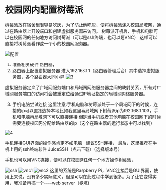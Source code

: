 # 校园网内配置树莓派
树莓派放在宿舍里很容易吃灰，为了防止他吃灰，便将树莓派连入校园局域网，通过在路由器上开设端口和创建虚拟服务器来访问。
树莓派开机后，手机和电脑可以在校园网的任何地方访问树莓派（可以是ssh终端，也可以是VNC）
这样可以直接将树莓派看作成一个小的校园网服务器。

![配置](https://cdn.jsdelivr.net/gh/chuiluhui/mypic@master/img/202201071551857.jpg)

1. 准备相关硬件
路由器，
2. 路由器上配置虚拟服务器
进入192.168.1.1（路由器管理后台）其中选择虚拟服务器，各个路由器大同小异
![3](https://cdn.jsdelivr.net/gh/chuiluhui/mypic@master/img/202201071553228.jpg)

虚拟服务器定义了广域网服务端口和局域网网络服务器之间的映射关系，所有对广域网服务端口的访问将会被重定位给通过IP地址指定的局域网网络服务器。

3. 手机电脑尝试连接
    这里注意:手机电脑和树莓派处于一个局域网下的时候，连接的ip可以直接选择本地比如我这里再局域网下树莓派ip为192.168.1.103，手机和电脑再局域网下可以直接连接
    但是当手机或者其他电脑在校园网下的时候需要连接校园网分配给路由器的ip（这个在路由器的运行状态中可以找到）

  ![4](https://cdn.jsdelivr.net/gh/chuiluhui/mypic@master/img/202201071553703.jpg)

手机连接GUI界面的操作感肯定不如电脑，建议SSH连接，
最后，这里推荐在手机上用的ssh终端软件  JuiceSSH（点击下载）（选择版本号）

手机也可以用VNC连接，便可以在校园网任何一个地方操作树莓派，

![ssh](https://cdn.jsdelivr.net/gh/chuiluhui/mypic@master/img/202201071554227.jpg)
![vnc1](https://cdn.jsdelivr.net/gh/chuiluhui/mypic@master/img/202201071556591.jpg)
![vnc2](https://cdn.jsdelivr.net/gh/chuiluhui/mypic@master/img/202201071554265.jpg)
这里的系统是Raspberry Pi，VNC连接后是GUI界面，使用上来说，没有多少实际意义，但是可以在此过程中学到很多。为了让它变得实用，我准备再搞一个----web server（挖坑)

